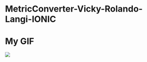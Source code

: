 # MetricConverter-Vicky-Rolando-Langi-IONIC

# My GIF
![](https://github.com/MetricConverter-Vicky-Rolando-Langi-IONIC/assets/MetricConverter-VickyRolandoLangi.gif)
